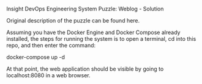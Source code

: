 
Insight DevOps Engineering System Puzzle: Weblog - Solution

Original description of the puzzle can be found here.

Assuming you have the Docker Engine and Docker Compose already installed, the steps for running the system is to open a terminal, cd into this repo, and then enter the command:

docker-compose up -d

At that point, the web application should be visible by going to localhost:8080 in a web browser.
